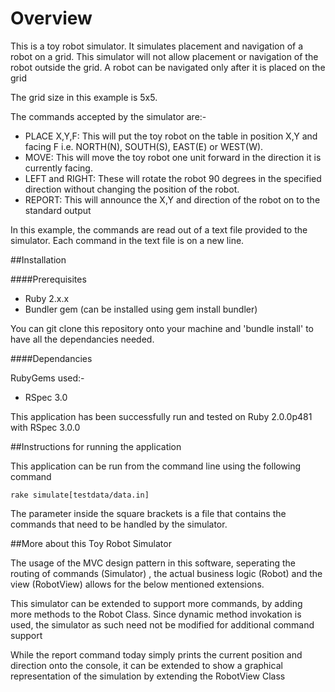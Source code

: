 Overview
==========

This is a toy robot simulator. It simulates placement and navigation of a robot on a grid. 
This simulator will not allow placement or navigation of the robot outside the grid. 
A robot can be navigated only after it is placed on the grid

The grid size in this example is 5x5.

The commands accepted by the simulator are:-

* PLACE X,Y,F: This will put the toy robot on the table in position X,Y and facing F i.e. NORTH(N), SOUTH(S), EAST(E) or WEST(W). 
* MOVE: This will move the toy robot one unit forward in the direction it is currently facing.
* LEFT and RIGHT: These will rotate the robot 90 degrees in the specified direction without changing the position of the robot.
* REPORT: This will announce the X,Y and direction of the robot on to the standard output

In this example, the commands are read out of a text file provided to the simulator.
Each command in the text file is on a new line.

##Installation


####Prerequisites


- Ruby 2.x.x
- Bundler gem (can be installed using gem install bundler)

You can git clone this repository onto your machine and 'bundle install' to have all the dependancies needed. 


####Dependancies

RubyGems used:-

- RSpec 3.0

This application has been successfully run and tested on Ruby 2.0.0p481 with RSpec 3.0.0

##Instructions for running the application

This application can be run from the command line using the following command

<code>rake simulate[testdata/data.in]</code>

The parameter inside the square brackets is a file that contains the commands that need to be handled by the simulator.

##More about this Toy Robot Simulator

The usage of the MVC design pattern in this software, seperating the routing of commands (Simulator) , the actual business logic (Robot) and 
the view (RobotView) allows for the below mentioned extensions.
	
This simulator can be extended to support more commands, by adding more methods to the Robot Class. 
Since dynamic method invokation is used, the simulator as such need not be modified for additional command support 

While the report command today simply prints the current position and direction onto the console, it can be extended
to show a graphical representation of the simulation by extending the RobotView Class
 
